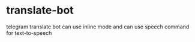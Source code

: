 # translate-bot
telegram translate bot 
can use inline mode and can use speech command for text-to-speech
